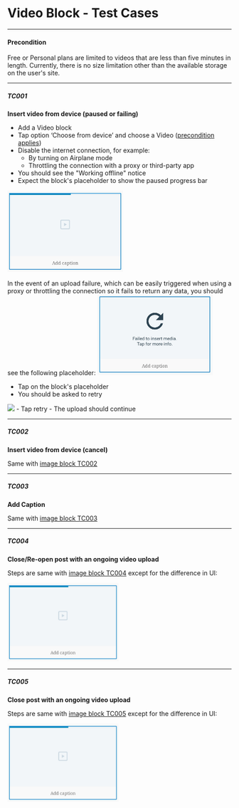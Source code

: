 
# Video Block - Test Cases

--------------------------------------------------------------------------------

#### **Precondition**

Free or Personal plans are limited to videos that are less than five minutes in length. Currently, there is no size limitation other than the available storage on the user's site.

--------------------------------------------------------------------------------

##### TC001

**Insert video from device (paused or failing)**

- Add a Video block
- Tap option ‘Choose from device’ and choose a Video ([precondition applies](#precondition))
- Disable the internet connection, for example:
  - By turning on Airplane mode
  - Throttling the connection with a proxy or third-party app
- You should see the "Working offline" notice
- Expect the block's placeholder to show the paused progress bar
<img src="../../test-cases/resources/../resources/video-upload-progress.jpg" width="260">

In the event of an upload failure, which can be easily triggered when using a proxy or throttling the connection so it fails to return any data, you should see the following placeholder:
<img src="../../test-cases/resources/../resources/video-retry.jpg" width="260">

-   Tap on the block's placeholder
-   You should be asked to retry
<img src="../resources/retry-upload.png" width=250 />
-   Tap retry
-   The upload should continue

--------------------------------------------------------------------------------

##### TC002

**Insert video from device (cancel)**

Same with [image block TC002](https://github.com/wordpress-mobile/test-cases/blob/master/test-cases/gutenberg/image.md#tc002) 

--------------------------------------------------------------------------------

##### TC003

**Add Caption**

Same with [image block TC003](https://github.com/wordpress-mobile/test-cases/blob/master/test-cases/gutenberg/image.md#tc003)

--------------------------------------------------------------------------------

##### TC004

**Close/Re-open post with an ongoing video upload**

Steps are same with [image block TC004](https://github.com/wordpress-mobile/test-cases/blob/master/test-cases/gutenberg/image.md#tc004) except for the difference in UI:

<img src="../resources/video-upload-progress.jpg" width=250 />

--------------------------------------------------------------------------------

##### TC005

**Close post with an ongoing video upload**

Steps are same with [image block TC005](https://github.com/wordpress-mobile/test-cases/blob/master/test-cases/gutenberg/image.md#tc005) except for the difference in UI:

<img src="../resources/video-upload-progress.jpg" width=250 />